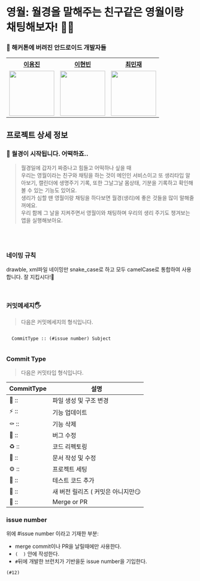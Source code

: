 # 영월: 월경을 말해주는 친구같은 영월이랑 채팅해보자! 🚀🌙

### 🤕 해커톤에 버려진 안드로이드 개발자들
<div align="center">
    <table>
        <th><a href="https://github.com/leesin0222">이용진</a></th>
        <th><a href="https://github.com/leehyeonbin">이현빈</a></th>
        <th><a href="https://github.com/snack655">최민재</a></th>
        <tr>
            <td>
                <img src="https://user-images.githubusercontent.com/90879448/188762378-6fc7afce-8e99-4905-a8c0-5feb86aecc4f.jpg" width='120' />
            </td>
            <td>
                <img src="https://avatars.githubusercontent.com/u/82383983?v=4" width='120' />
            </td>
            <td>
                <img src="https://avatars.githubusercontent.com/u/80940200?v=4" width='120' />
            </td>
        </tr>
    </table>
</div>


## 프로젝트 상세 정보

### 📡 월경이 시작됩니다. 어떡하죠..

> 월경일에 갑자기 짜증나고 힘들고 어떡하나 싶을 때 <br>
> 우리는 영월이라는 친구와 채팅을 하는 것이 메인인 서비스이고 또 생리타입 알아보기, 캘린더에 생명주기 기록, 또한 그날그날 몸상태, 기분을 기록하고 확인해볼 수 있는 기능도 있어요. <br>
> 생리가 심할 땐 영월이랑 채팅을 하다보면 월경(생리)에 좋은 것들을 많이 말해줄꺼에요. <br>
> 우리 함께 그 날을 지켜주면서 영월이와 채팅하며 우리의 생리 주기도 챙겨보는 앱을 실행해보아요.

<br>
<br>

### 네이밍 규칙
drawble, xml파일 네이밍만 snake_case로 하고
모두 camelCase로 통합하여 사용합니다.
잘 지킵시다!🤔

<br>

### 커밋메세지🖐️

> 다음은 커밋메세지의 형식입니다.
``` 

  CommitType :: (#issue number) Subject
  
```

### Commit Type

 > 다음은 커밋타입 형식입니다.

| CommitType | 설명                              |
| ---------- | --------------------------------- |
| 📑 ::       | 파일 생성 및 구조 변경            |
| ⚡️ ::       | 기능 업데이트                     |
| ⚰️ ::       | 기능 삭제                         |
| 🐛 ::       | 버그 수정                         |
| ♻️ ::       | 코드 리펙토링                     |
| 📝 ::       | 문서 작성 및 수정                 |
| ⚙️ ::       | 프로젝트 세팅                     |
| 🧪 ::       | 테스트 코드 추가                  |
| 🚀 ::       | 새 버전 릴리즈 ( 커밋은 아니지만😏 |
| 🔀 ::       | Merge or PR                       |



### issue number

위에 #issue number 이라고 기재한 부분:

- merge commit이나 PR을 날릴때에만 사용한다.
- `(  )` 안에 작성한다.
- `#`뒤에 개발한 브런치가 기반을둔 issue number을 기입한다.

```
(#12)
```
